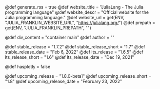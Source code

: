 <!-- RSS parameters -->
@def generate_rss = true
@def website_title = "JuliaLang - The Julia programming language"
@def website_descr = "Official website for the Julia programming language."
@def website_url = get(ENV, "JULIA_FRANKLIN_WEBSITE_URL", "https://julialang.org/")
@def prepath = get(ENV, "JULIA_FRANKLIN_PREPATH", "")

<!-- NOTE: don't change what's below -->
@def div_content = "container main" <!-- instead of franklin-content -->
@def author = ""

<!-- Templating of the Downloads -->
@def stable_release = "1.7.2"
@def stable_release_short = "1.7"
@def stable_release_date = "Feb 6, 2022"
@def lts_release = "1.6.5"
@def lts_release_short = "1.6"
@def lts_release_date = "Dec 19, 2021"

<!-- plotly -->
@def hasplotly = false

<!--
If the following lines are commented, the "upcoming release" section
in `downloads/index.md` will not be shown.
-->
@def upcoming_release = "1.8.0-beta1"
@def upcoming_release_short = "1.8"
@def upcoming_release_date = "February 23, 2022"
